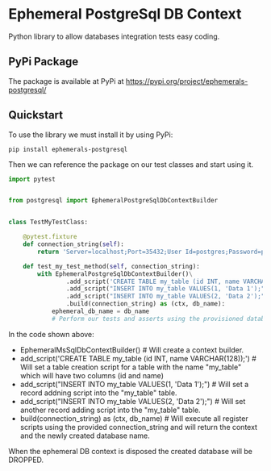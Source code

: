 # Ephemeral PostgreSql DB Context

Python library to allow databases integration tests easy coding.

## PyPi Package

The package is available at PyPi at https://pypi.org/project/ephemerals-postgresql/

## Quickstart

To use the library we must install it by using PyPi:

```shell
pip install ephemerals-postgresql
```

Then we can reference the package on our test classes and start using it.

```python
import pytest


from postgresql import EphemeralPostgreSqlDbContextBuilder


class TestMyTestClass:

    @pytest.fixture
    def connection_string(self):
        return 'Server=localhost;Port=35432;User Id=postgres;Password=postgres;'

    def test_my_test_method(self, connection_string):
        with EphemeralPostgreSqlDbContextBuilder()\
                .add_script('CREATE TABLE my_table (id INT, name VARCHAR(128));') \
                .add_script("INSERT INTO my_table VALUES(1, 'Data 1');") \
                .add_script("INSERT INTO my_table VALUES(2, 'Data 2');") \
                .build(connection_string) as (ctx, db_name):
            ephemeral_db_name = db_name
            # Perform our tests and asserts using the provisioned database
```

In the code shown above:

- EphemeralMsSqlDbContextBuilder() # Will create a context builder.
- add_script('CREATE TABLE my_table (id INT, name VARCHAR(128));') # Will set a table creation script for a table with the name "my_table" which will have two columns (id and name)
- add_script("INSERT INTO my_table VALUES(1, 'Data 1');") # Will set a record addning script into the "my_table" table.
- add_script("INSERT INTO my_table VALUES(2, 'Data 2');") # Will set another record adding script into the "my_table" table.
- build(connection_string) as (ctx, db_name) # Will execute all register scripts using the provided connection_string and will return the context and the newly created database name.

When the ephemeral DB context is disposed the created database will be DROPPED.
